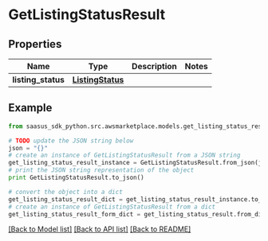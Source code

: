 # GetListingStatusResult


## Properties
Name | Type | Description | Notes
------------ | ------------- | ------------- | -------------
**listing_status** | [**ListingStatus**](ListingStatus.md) |  | 

## Example

```python
from saasus_sdk_python.src.awsmarketplace.models.get_listing_status_result import GetListingStatusResult

# TODO update the JSON string below
json = "{}"
# create an instance of GetListingStatusResult from a JSON string
get_listing_status_result_instance = GetListingStatusResult.from_json(json)
# print the JSON string representation of the object
print GetListingStatusResult.to_json()

# convert the object into a dict
get_listing_status_result_dict = get_listing_status_result_instance.to_dict()
# create an instance of GetListingStatusResult from a dict
get_listing_status_result_form_dict = get_listing_status_result.from_dict(get_listing_status_result_dict)
```
[[Back to Model list]](../README.md#documentation-for-models) [[Back to API list]](../README.md#documentation-for-api-endpoints) [[Back to README]](../README.md)


